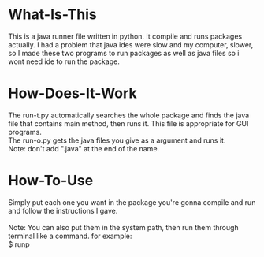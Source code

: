 # What-Is-This
This is a java runner file written in python. It compile and runs packages actually. I had a problem that java ides were slow and my computer, slower, so I made these two programs to run packages as well as java files so i wont need ide to run the package.<br>

# How-Does-It-Work
The run-t.py automatically searches the whole package and finds the java file that contains main method, then runs it. This file is appropriate for GUI programs.<br>
The run-o.py gets the java files you give as a argument and runs it.<br>
Note: don't add ".java" at the end of the name.<br>

# How-To-Use
Simply put each one you want in the package you're gonna compile and run and follow the instructions I gave.<br>
<br>
Note: You can also put them in the system path, then run them through terminal like a command. for example:<br>
  $ runp<br>
